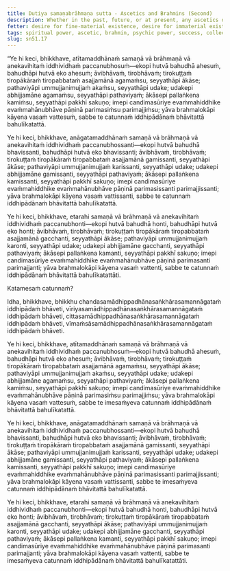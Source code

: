 ```yaml
---
title: Dutiya samaṇabrāhmaṇa sutta - Ascetics and Brahmins (Second)
description: Whether in the past, future, or at present, any ascetics or brahmins who are experiencing various kinds of psychic powers have attained such abilities through the development and frequent practice of the four bases of psychic power.
fetter: desire for fine-material existence, desire for immaterial existence, conceit, restlessness, ignorance
tags: spiritual power, ascetic, brahmin, psychic power, success, collectedness, aspiration, persistence, energy, mind, investigation, reflection, close examination, sn, sn45-56, sn51
slug: sn51.17
---
```


“Ye hi keci, bhikkhave, atītamaddhānaṁ samaṇā vā brāhmaṇā vā anekavihitaṁ iddhividhaṁ paccanubhosuṁ—ekopi hutvā bahudhā ahesuṁ, bahudhāpi hutvā eko ahesuṁ; āvibhāvaṁ, tirobhāvaṁ; tirokuṭṭaṁ tiropākāraṁ tiropabbataṁ asajjamānā agamaṁsu, seyyathāpi ākāse; pathaviyāpi ummujjanimujjaṁ akaṁsu, seyyathāpi udake; udakepi abhijjamāne agamaṁsu, seyyathāpi pathaviyaṁ; ākāsepi pallaṅkena kamiṁsu, seyyathāpi pakkhī sakuṇo; imepi candimasūriye evaṁmahiddhike evaṁmahānubhāve pāṇinā parimasiṁsu parimajjiṁsu; yāva brahmalokāpi kāyena vasaṁ vattesuṁ, sabbe te catunnaṁ iddhipādānaṁ bhāvitattā bahulīkatattā.

Ye hi keci, bhikkhave, anāgatamaddhānaṁ samaṇā vā brāhmaṇā vā anekavihitaṁ iddhividhaṁ paccanubhossanti—ekopi hutvā bahudhā bhavissanti, bahudhāpi hutvā eko bhavissanti; āvibhāvaṁ, tirobhāvaṁ; tirokuṭṭaṁ tiropākāraṁ tiropabbataṁ asajjamānā gamissanti, seyyathāpi ākāse; pathaviyāpi ummujjanimujjaṁ karissanti, seyyathāpi udake; udakepi abhijjamāne gamissanti, seyyathāpi pathaviyaṁ; ākāsepi pallaṅkena kamissanti, seyyathāpi pakkhī sakuṇo; imepi candimasūriye evaṁmahiddhike evaṁmahānubhāve pāṇinā parimasissanti parimajjissanti; yāva brahmalokāpi kāyena vasaṁ vattissanti, sabbe te catunnaṁ iddhipādānaṁ bhāvitattā bahulīkatattā.

Ye hi keci, bhikkhave, etarahi samaṇā vā brāhmaṇā vā anekavihitaṁ iddhividhaṁ paccanubhonti—ekopi hutvā bahudhā honti, bahudhāpi hutvā eko honti; āvibhāvaṁ, tirobhāvaṁ; tirokuṭṭaṁ tiropākāraṁ tiropabbataṁ asajjamānā gacchanti, seyyathāpi ākāse; pathaviyāpi ummujjanimujjaṁ karonti, seyyathāpi udake; udakepi abhijjamāne gacchanti, seyyathāpi pathaviyaṁ; ākāsepi pallaṅkena kamanti, seyyathāpi pakkhī sakuṇo; imepi candimasūriye evaṁmahiddhike evaṁmahānubhāve pāṇinā parimasanti parimajjanti; yāva brahmalokāpi kāyena vasaṁ vattenti, sabbe te catunnaṁ iddhipādānaṁ bhāvitattā bahulīkatattāti.

Katamesaṁ catunnaṁ?

Idha, bhikkhave, bhikkhu chandasamādhippadhānasaṅkhārasamannāgataṁ iddhipādaṁ bhāveti, vīriyasamādhippadhānasaṅkhārasamannāgataṁ iddhipādaṁ bhāveti, cittasamādhippadhānasaṅkhārasamannāgataṁ iddhipādaṁ bhāveti, vīmaṁsāsamādhippadhānasaṅkhārasamannāgataṁ iddhipādaṁ bhāveti.

Ye hi keci, bhikkhave, atītamaddhānaṁ samaṇā vā brāhmaṇā vā anekavihitaṁ iddhividhaṁ paccanubhosuṁ—ekopi hutvā bahudhā ahesuṁ, bahudhāpi hutvā eko ahesuṁ; āvibhāvaṁ, tirobhāvaṁ; tirokuṭṭaṁ tiropākāraṁ tiropabbataṁ asajjamānā agamaṁsu, seyyathāpi ākāse; pathaviyāpi ummujjanimujjaṁ akaṁsu, seyyathāpi udake; udakepi abhijjamāne agamaṁsu, seyyathāpi pathaviyaṁ; ākāsepi pallaṅkena kamiṁsu, seyyathāpi pakkhī sakuṇo; imepi candimasūriye evaṁmahiddhike evaṁmahānubhāve pāṇinā parimasiṁsu parimajjiṁsu; yāva brahmalokāpi kāyena vasaṁ vattesuṁ, sabbe te imesaṁyeva catunnaṁ iddhipādānaṁ bhāvitattā bahulīkatattā.

Ye hi keci, bhikkhave, anāgatamaddhānaṁ samaṇā vā brāhmaṇā vā anekavihitaṁ iddhividhaṁ paccanubhossanti—ekopi hutvā bahudhā bhavissanti, bahudhāpi hutvā eko bhavissanti; āvibhāvaṁ, tirobhāvaṁ; tirokuṭṭaṁ tiropākāraṁ tiropabbataṁ asajjamānā gamissanti, seyyathāpi ākāse; pathaviyāpi ummujjanimujjaṁ karissanti, seyyathāpi udake; udakepi abhijjamāne gamissanti, seyyathāpi pathaviyaṁ; ākāsepi pallaṅkena kamissanti, seyyathāpi pakkhī sakuṇo; imepi candimasūriye evaṁmahiddhike evaṁmahānubhāve pāṇinā parimasissanti parimajjissanti; yāva brahmalokāpi kāyena vasaṁ vattissanti, sabbe te imesaṁyeva catunnaṁ iddhipādānaṁ bhāvitattā bahulīkatattā.

Ye hi keci, bhikkhave, etarahi samaṇā vā brāhmaṇā vā anekavihitaṁ iddhividhaṁ paccanubhonti—ekopi hutvā bahudhā honti, bahudhāpi hutvā eko honti; āvibhāvaṁ, tirobhāvaṁ; tirokuṭṭaṁ tiropākāraṁ tiropabbataṁ asajjamānā gacchanti, seyyathāpi ākāse; pathaviyāpi ummujjanimujjaṁ karonti, seyyathāpi udake; udakepi abhijjamāne gacchanti, seyyathāpi pathaviyaṁ; ākāsepi pallaṅkena kamanti, seyyathāpi pakkhī sakuṇo; imepi candimasūriye evaṁmahiddhike evaṁmahānubhāve pāṇinā parimasanti parimajjanti; yāva brahmalokāpi kāyena vasaṁ vattenti, sabbe te imesaṁyeva catunnaṁ iddhipādānaṁ bhāvitattā bahulīkatattāti.

